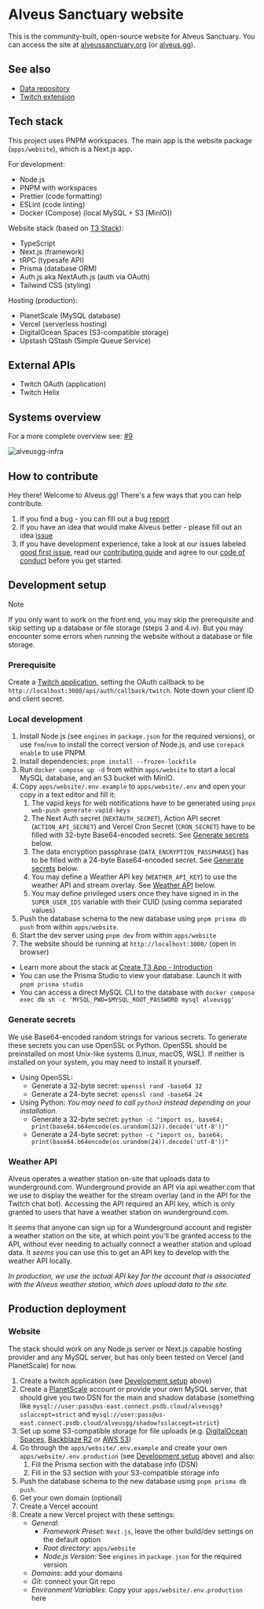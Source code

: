 # Alveus Sanctuary website

This is the community-built, open-source website for Alveus Sanctuary.
You can access the site at [alveussanctuary.org](https://alveussanctuary.org/) (or [alveus.gg](https://alveus.gg/)).

## See also

- [Data repository](https://github.com/alveusgg/data)
- [Twitch extension](https://github.com/alveusgg/extension)

## Tech stack

This project uses PNPM workspaces. The main app is the website package (`apps/website`), which is a Next.js app.

For development:

- Node.js
- PNPM with workspaces
- Prettier (code formatting)
- ESLint (code linting)
- Docker (Compose) (local MySQL + S3 \[MinIO])

Website stack (based on [T3 Stack](https://create.t3.gg/)):

- TypeScript
- Next.js (framework)
- tRPC (typesafe API)
- Prisma (database ORM)
- Auth.js aka NextAuth.js (auth via OAuth)
- Tailwind CSS (styling)

Hosting (production):

- PlanetScale (MySQL database)
- Vercel (serverless hosting)
- DigitalOcean Spaces (S3-compatible storage)
- Upstash QStash (Simple Queue Service)

## External APIs

- Twitch OAuth (application)
- Twitch Helix

## Systems overview

For a more complete overview see: [#9](https://github.com/alveusgg/alveusgg/issues/9)

![alveusgg-infra](https://user-images.githubusercontent.com/684458/217618231-6fb9078d-8d77-4c64-9b92-c2ebe8e58c3c.png)

## How to contribute

Hey there! Welcome to Alveus.gg! There's a few ways that you can help contribute.

1. If you find a bug - you can fill out a bug [report](https://github.com/alveusgg/alveusgg/issues/new/choose)
2. If you have an idea that would make Alveus better - please fill out an idea [issue](https://github.com/alveusgg/alveusgg/issues/new/choose)
3. If you have development experience, take a look at our issues labeled [good first issue](https://github.com/alveusgg/alveusgg/issues?q=is%3Aopen+is%3Aissue+label%3A%22good+first+issue%22), read our [contributing guide](https://github.com/alveusgg/alveusgg/blob/main/CONTRIBUTING.md) and agree to our [code of conduct](https://github.com/alveusgg/.github/blob/main/CODE_OF_CONDUCT.md) before you get started.

## Development setup

> [!NOTE]
> If you only want to work on the front end, you may skip the prerequisite and skip setting up a database or file storage (steps 3 and 4.iv).
> But you may encounter some errors when running the website without a database or file storage.

### Prerequisite

Create a [Twitch application](https://dev.twitch.tv/console/apps/create), setting the OAuth callback to be `http://localhost:3000/api/auth/callback/twitch`. Note down your client ID and client secret.

### Local development

1. Install Node.js (see `engines` in `package.json` for the required versions), or use `fnm`/`nvm` to install the correct version of Node.js, and use `corepack enable` to use PNPM.
2. Install dependencies: `pnpm install --frozen-lockfile`
3. Run `docker compose up -d` from within `apps/website` to start a local MySQL database, and an S3 bucket with MinIO.
4. Copy `apps/website/.env.example` to `apps/website/.env` and open your copy in a text editor and fill it:
   1. The vapid keys for web notifications have to be generated using `pnpx web-push generate-vapid-keys`
   2. The Next Auth secret (`NEXTAUTH_SECRET`), Action API secret (`ACTION_API_SECRET`) and Vercel Cron Secret (`CRON_SECRET`) have to be filled with 32-byte Base64-encoded secrets. See [Generate secrets](#generate-secrets) below.
   3. The data encryption passphrase (`DATA_ENCRYPTION_PASSPHRASE`) has to be filled with a 24-byte Base64-encoded secret. See [Generate secrets](#generate-secrets) below.
   4. You may define a Weather API key (`WEATHER_API_KEY`) to use the weather API and stream overlay. See [Weather API](#weather-api) below.
   5. You may define privileged users once they have signed in in the `SUPER_USER_IDS` variable with their CUID (using comma separated values)
5. Push the database schema to the new database using `pnpm prisma db push` from within `apps/website`.
6. Start the dev server using `pnpm dev` from within `apps/website`
7. The website should be running at `http://localhost:3000/` (open in browser)

- Learn more about the stack at [Create T3 App - Introduction](https://create.t3.gg/en/introduction)
- You can use the Prisma Studio to view your database. Launch it with `pnpm prisma studio`
- You can access a direct MySQL CLI to the database with `docker compose exec db sh -c 'MYSQL_PWD=$MYSQL_ROOT_PASSWORD mysql alveusgg'`

### Generate secrets

We use Base64-encoded random strings for various secrets. To generate these secrets you can use OpenSSL or Python. OpenSSL should be preinstalled on most Unix-like systems (Linux, macOS, WSL). If neither is installed on your system, you may need to install it yourself.

- Using OpenSSL:
  - Generate a 32-byte secret: `openssl rand -base64 32`
  - Generate a 24-byte secret: `openssl rand -base64 24`
- Using Python:
  _You may need to call `python3` instead depending on your installation._
  - Generate a 32-byte secret: `python -c "import os, base64; print(base64.b64encode(os.urandom(32)).decode('utf-8'))"`
  - Generate a 24-byte secret: `python -c "import os, base64; print(base64.b64encode(os.urandom(24)).decode('utf-8'))"`

### Weather API

Alveus operates a weather station on-site that uploads data to wunderground.com. Wunderground provide an API via api.weather.com that we use to display the weather for the stream overlay (and in the API for the Twitch chat bot). Accessing the API required an API key, which is only granted to users that have a weather station on wunderground.com.

It _seems_ that anyone can sign up for a Wunderground account and register a weather station on the site, at which point you'll be granted access to the API, without ever needing to actually connect a weather station and upload data. It _seems_ you can use this to get an API key to develop with the weather API locally.

_In production, we use the actual API key for the account that is associated with the Alveus weather station, which does upload data to the site._

## Production deployment

### Website

The stack should work on any Node.js server or Next.js capable hosting provider and any MySQL server,
but has only been tested on Vercel (and PlanetScale) for now.

1. Create a twitch application (see [Development setup](#development-setup) above)
2. Create a [PlanetScale](https://planetscale.com/) account or provide your own MySQL server, that should give you two DSN for the main and shadow database (something like `mysql://user:pass@us-east.connect.psdb.cloud/alveusgg?sslaccept=strict` and `mysql://user:pass@us-east.connect.psdb.cloud/alveusgg/shadow?sslaccept=strict`)
3. Set up some S3-compatible storage for file uploads (e.g. [DigitalOcean Spaces](https://www.digitalocean.com/products/spaces/), [Backblaze R2](https://www.backblaze.com/b2/cloud-storage.html) or [AWS S3](https://aws.amazon.com/s3/))
4. Go through the `apps/website/.env.example` and create your own `apps/website/.env.production` (see [Development setup](#development-setup) above) and also:
   1. Fill the Prisma section with the database info (DSN)
   2. Fill in the S3 section with your S3-compatible storage info
5. Push the database schema to the new database using `pnpm prisma db push`.
6. Get your own domain (optional)
7. Create a Vercel account
8. Create a new Vercel project with these settings:
   - _General_:
     - _Framework Preset_: `Next.js`, leave the other build/dev settings on the default option
     - _Root directory_: `apps/website`
     - _Node.js Version_: See `engines` in `package.json` for the required version
   - _Domains_: add your domains
   - _Git_: connect your Git repo
   - _Environment Variables_: Copy your `apps/website/.env.production` here
